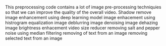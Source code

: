 This preprocessing code contains a lot of image pre-processing techniquies so that we can improve the quality of the overall video. 
Shadow remove 
image enhancement using deep learning model
image enhacement using histrogram equalization 
image deblurring
image denoising
image dehazing
image brightness enhacement
video size reducer
removing salt and pepper noise using median filtering
removing of text from an image 
removing selected text from an image
